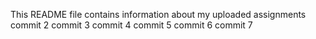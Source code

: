 This README file contains information about my uploaded assignments
commit 2
commit 3
commit 4
commit 5
commit 6
commit 7
